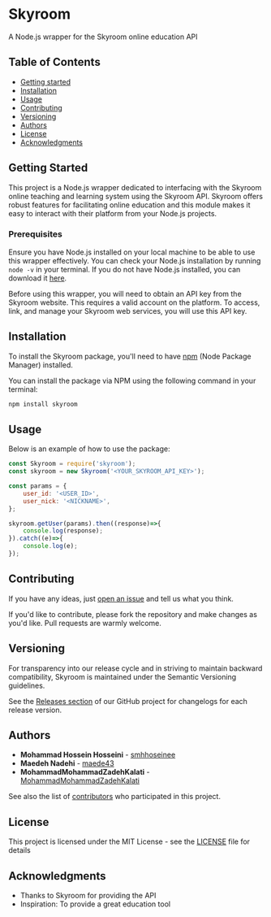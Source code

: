 # Skyroom

A Node.js wrapper for the Skyroom online education API

## Table of Contents

- [Getting started](#getting-started)
- [Installation](#installation)
- [Usage](#usage)
- [Contributing](#contributing)
- [Versioning](#versioning)
- [Authors](#authors)
- [License](#license)
- [Acknowledgments](#acknowledgments)

## Getting Started

This project is a Node.js wrapper dedicated to interfacing with the Skyroom online teaching and learning system using the Skyroom API. Skyroom offers robust features for facilitating online education and this module makes it easy to interact with their platform from your Node.js projects. 

### Prerequisites

Ensure you have Node.js installed on your local machine to be able to use this wrapper effectively. You can check your Node.js installation by running `node -v` in your terminal. If you do not have Node.js installed, you can download it [here](https://nodejs.org/en/download/).

Before using this wrapper, you will need to obtain an API key from the Skyroom website. This requires a valid account on the platform. To access, link, and manage your Skyroom web services, you will use this API key.

## Installation

To install the Skyroom package, you'll need to have [npm](https://www.npmjs.com/get-npm) (Node Package Manager) installed. 

You can install the package via NPM using the following command in your terminal:

```bash
npm install skyroom
```

## Usage

Below is an example of how to use the package:

```javascript
const Skyroom = require('skyroom');
const skyroom = new Skyroom('<YOUR_SKYROOM_API_KEY>');

const params = {
    user_id: '<USER_ID>',
    user_nick: '<NICKNAME>',
};

skyroom.getUser(params).then((response)=>{
    console.log(response);
}).catch((e)=>{
    console.log(e);
});
```

## Contributing

If you have any ideas, just [open an issue](https://github.com/maede43/skyroom/issues/new) and tell us what you think.

If you'd like to contribute, please fork the repository and make changes as you'd like. Pull requests are warmly welcome.

## Versioning

For transparency into our release cycle and in striving to maintain backward compatibility, Skyroom is maintained under the Semantic Versioning guidelines.

See the [Releases section](https://github.com/maede43/skyroom/releases) of our GitHub project for changelogs for each release version.

## Authors

- **Mohammad Hossein Hosseini** - [smhhoseinee](https://github.com/smhhoseinee)
- **Maedeh Nadehi**  - [maede43](https://github.com/maede43)
- **MohammadMohammadZadehKalati**  - [MohammadMohammadZadehKalati](https://github.com/MohammadMohammadZadehKalati)

See also the list of [contributors](https://github.com/maede43/skyroom/contributors) who participated in this project.

## License

This project is licensed under the MIT License - see the [LICENSE](LICENSE) file for details

## Acknowledgments

* Thanks to Skyroom for providing the API
* Inspiration: To provide a great education tool
